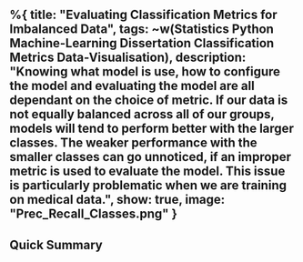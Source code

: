 %{
  title: "Evaluating Classification Metrics for Imbalanced Data",
  tags: ~w(Statistics Python Machine-Learning Dissertation Classification Metrics Data-Visualisation),
  description: "Knowing what model is use, how to configure the model and
evaluating the model are all dependant on the choice of metric. If our data is
not equally balanced across all of our groups, models will tend to perform
better with the larger classes. The weaker performance with the smaller classes
can go unnoticed, if an improper metric is used to evaluate the model. This
issue is particularly problematic when we are training on medical data.", show:
true,
  image: "Prec_Recall_Classes.png"
}
---

## Quick Summary

